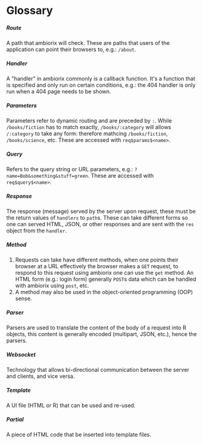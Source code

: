 # Glossary

##### Route 

A path that ambiorix will check. These are paths that users of the application can point their browsers to, e.g.: `/about`.

##### Handler

A "handler" in ambiorix commonly is a callback function. It's a function that is specified and only run on certain conditions, e.g.: the 404 handler is only run when a 404 page needs to be shown.

##### Parameters

Parameters refer to dynamic routing and are preceded by `:`. While `/books/fiction` has to match exactly, `/books/:category` will allows `/:category` to take any form: therefore mathcing `/books/fiction`, `/books/science`, etc. These are accessed with `req$params$<name>`.

##### Query

Refers to the query string or URL parameters, e.g.: `?name=Bob&something&stuff=green`. These are accessed with `req$query$<name>`.

##### Response

The response (message) served by the server upon request, these must be the return values of `handlers` to `path`s. These can take different forms so one can served HTML, JSON, or other responses and are sent with the `res` object from the `handler`.

##### Method

1. Requests can take have different methods, when one points their browser at a URL effectively the browser makes a `GET` request, to respond to this request using ambiorix one can use the `get` method. An HTML form (e.g.: login form) generally `POST`s data which can be handled with ambiorix using `post`, etc.
2. A method may also be used in the object-oriented programming (OOP) sense.

##### Parser

Parsers are used to translate the content of the body of a request into R objects, this content is generally encoded (multipart, JSON, etc.), hence the parsers.

##### Websocket

Technology that allows bi-directional communication between the server and clients, and vice versa.

##### Template

A UI file (HTML or R) that can be used and re-used.

##### Partial

A piece of HTML code that be inserted into template files.
